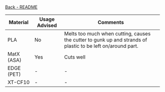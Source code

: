 [Back - README](../../README.md)

Material | Usage Advised | Comments
-------- | ------------- | --------
PLA | No | Melts too much when cutting, causes the cutter to gunk up and strands of plastic to be left on/around part.
MatX (ASA) | Yes | Cuts well
EDGE (PET) | - | -
XT-CF10 | - | -
